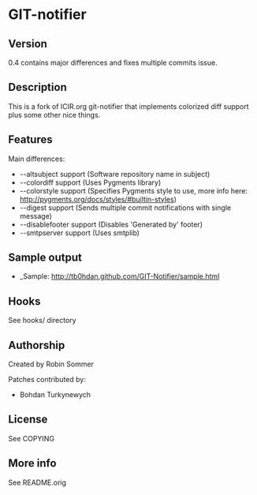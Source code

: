 # GIT-notifier

## Version

0.4 contains major differences and fixes multiple commits issue.

## Description

This is a fork of ICIR.org git-notifier that implements colorized diff support
plus some other nice things.

## Features

Main differences:

* --altsubject support (Software repository name in subject)
* --colordiff  support (Uses Pygments library)
* --colorstyle support (Specifies Pygments style to use, more info here: http://pygments.org/docs/styles/#builtin-styles)
* --digest     support (Sends multiple commit notifications with single message)
* --disablefooter support (Disables 'Generated by' footer)
* --smtpserver support (Uses smtplib)


## Sample output

- _Sample: http://tb0hdan.github.com/GIT-Notifier/sample.html


## Hooks

See hooks/ directory

## Authorship

Created by Robin Sommer

Patches contributed by:

* Bohdan Turkynewych

## License

See COPYING

## More info

See README.orig
